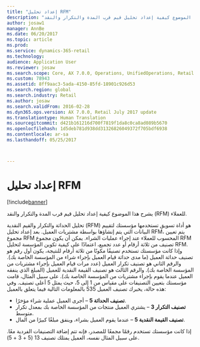 ```yaml
---
title: "إعداد تحليل RFM"
description: "يشرح هذا الموضوع كيفية إعداد تحليل قيم قرب المدة والتكرار والنقد (RFM) للعملاء."
author: josaw1
manager: AnnBe
ms.date: 06/20/2017
ms.topic: article
ms.prod: 
ms.service: dynamics-365-retail
ms.technology: 
audience: Application User
ms.reviewer: josaw
ms.search.scope: Core, AX 7.0.0, Operations, UnifiedOperations, Retail
ms.custom: 78943
ms.assetid: 8ff9aac3-5ada-4150-85fd-18901c926d53
ms.search.region: global
ms.search.industry: Retail
ms.author: josaw
ms.search.validFrom: 2016-02-28
ms.dyn365.ops.version: AX 7.0.0, Retail July 2017 update
ms.translationtype: Human Translation
ms.sourcegitcommit: d421b161216d700f7819f1da8c0ca8ad089b5670
ms.openlocfilehash: 1d5deb781d938dd31326826049372f705bdf6938
ms.contentlocale: ar-sa
ms.lasthandoff: 05/25/2017



---
```


# <a name="set-up-rfm-analysis"></a>إعداد تحليل RFM

[!include[banner](includes/banner.md)]


يشرح هذا الموضوع كيفية إعداد تحليل قيم قرب المدة والتكرار والنقد (RFM) للعملاء.

تحليل الحداثة والتكرار والقيم النقدية (RFM) هو أداة تسويق تستخدمها مؤسستك لتقييم البيانات التي يتم إنشاؤها بواسطة مشتريات العميل. بعد إعداد تحليل RFM، يتم تعيين مجموع RFM المحسوب للعملاء عند إجراء عمليات الشراء. يمكن أن يكون مجموع RFM تصنيف من ثلاثة أرقام أو عدد تجميع، اعتمادًا على كيفية تكوين المؤسسة لتحليل RFM. وإذا كانت مؤسستك تستخدم تصنيفًا مكونًا من ثلاثة أرقام للنتيجة، يكون أول رقم هو تصنيف حداثة العميل (ما مدى حداثة قيام العميل بإجراء شراء من المؤسسة الخاصة بك). والرقم الثاني هو تصنيف تكرار العميل (عدد مرات قيام العميل بإجراء مشتريات من المؤسسة الخاصة بك). والرقم الثالث هو تصنيف القيمة النقدية للعميل (المبلغ الذي ينفقه العميل عندما يقوم بإجراء مشتريات من المؤسسة الخاصة بك). على سبيل المثال، قامت مؤسستك بتعيين التصنيفات على مقياس من 1 إلى 5، حيث يمثل 5 أعلى تصنيف. وفي هذه حالة، يخبرك تصنيف العميل 535 بالمعلومات التالية فيما يتعلق بالعميل:

-   **تصنيف الحداثة 5** – أجرى العميل عملية شراء مؤخرًا.
-   **تصنيف التكرار 3** – يشتري العميل منتجات من المؤسسة الخاصة بك بمعدل تكرار متوسط.
-   **تصنيف القيمة النقدية 5** – عندما يقوم العميل بشراء، وينفق مبلغًا كبيرًا من المال.

إذا كانت مؤسستك تستخدم رقمًا مجمعًا للمصدر، فإنه تتم إضافة التصنيفات الفردية معًا. على سبيل المثال نفسه، العميل يمتلك تصنيف 13 (5 + 3 + 5).




